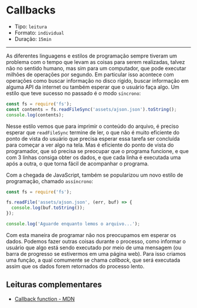 # Callbacks

* Tipo: `leitura`
* Formato: `individual`
* Duração: `15min`

***

As diferentes linguagens e estilos de programação sempre tiveram um problema com o tempo que levam as coisas para serem realizadas, talvez não no sentido humano, mas sim para um computador, que pode executar milhões de operações por segundo. Em particular isso acontece com operações como buscar informação no disco rígido, buscar informação em alguma API da internet ou também esperar que o usuário faça algo. Um estilo que teve sucesso no passado é o modo `síncrono`:

```js
const fs = require('fs');
const contents = fs.readFileSync('assets/ajson.json').toString();
console.log(contents);
```
Nesse estilo vemos que para imprimir o conteúdo do arquivo, é preciso esperar que `readFileSync` termine de ler, o que não é muito eficiente do ponto de vista do usuário que precisa esperar essa tarefa ser concluída para começar a ver algo na tela. Mas é eficiente do ponto de vista do programador, que só precisa se preocupar que o programa funcione, e que com 3 linhas consiga  obter os dados, e que cada linha é executada uma após a outra, o que torna fácil de acompanhar o programa.

Com a chegada de JavaScript, também se popularizou um novo estilo de programação, chamado `assíncrono`:
```js
const fs = require('fs');

fs.readFile('assets/ajson.json', (err, buf) => {
  console.log(buf.toString());
});

console.log('Aguarde enquanto lemos o arquivo...');
```

Com esta maneira de programar não nos preocupamos em esperar os dados. Podemos fazer outras coisas durante o processo, como informar o usuário que algo está sendo executado por meio de uma mensagem (ou barra de progresso se estivermos em uma página web). Para isso criamos uma função, a qual comumente se chama *callback*, que será executada assim que os dados forem retornados do processo lento.

## Leituras complementares

* [Callback function - MDN](https://developer.mozilla.org/pt-BR/docs/Glossario/Callback_function)
